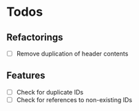 # Todos

## Refactorings

* [ ] Remove duplication of header contents

## Features

* [ ] Check for duplicate IDs
* [ ] Check for references to non-existing IDs